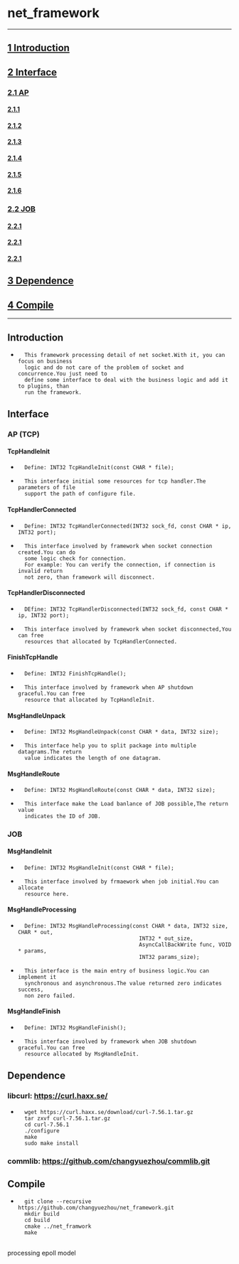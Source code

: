 # net_framework
-------------------
## [1 Introduction](#Introduction)
## [2 Interface](#Interface)
### [2.1 AP](#AP)
#### [2.1.1](#TcpHandleInit)
#### [2.1.2](#TcpHandlerConnected)
#### [2.1.3](#TcpHandlerDisconnected)
#### [2.1.4](#FinishTcpHandle)
#### [2.1.5](#MsgHandleUnpack)
#### [2.1.6](#MsgHandleRoute)
### [2.2 JOB](#JOB)
#### [2.2.1](#MsgHandleInit)
#### [2.2.1](#MsgHandleProcessing)
#### [2.2.1](#MsgHandleFinish)
## [3 Dependence](#dependence)
## [4 Compile](#compile)
--------------------
## Introduction <a name="Introduction"/>
*       This framework processing detail of net socket.With it, you can focus on business 
		logic and do not care of the problem of socket and concurrence.You just need to 
		define some interface to deal with the business logic and add it to plugins, than 
		run the framework.

## Interface <a name="Interface"/>

### AP (TCP) <a name="AP"/>

#### TcpHandleInit <a name="TcpHandleInit"/>
*       Define: INT32 TcpHandleInit(const CHAR * file);
*       This interface initial some resources for tcp handler.The parameters of file 
		support the path of configure file.

#### TcpHandlerConnected <a name="TcpHandlerConnected"/>
*       Define: INT32 TcpHandlerConnected(INT32 sock_fd, const CHAR * ip, INT32 port);
*       This interface involved by framework when socket connection created.You can do 
		some logic check for connection.
        For example: You can verify the connection, if connection is invalid return 
        not zero, than framework will disconnect.

#### TcpHandlerDisconnected <a name="TcpHandlerDisconnected"/>
*       DEfine: INT32 TcpHandlerDisconnected(INT32 sock_fd, const CHAR * ip, INT32 port);
*       This interface involved by framework when socket disconnected,You can free 
		resources that allocated by TcpHandlerConnected.

#### FinishTcpHandle <a name="FinishTcpHandle"/>
*       Define: INT32 FinishTcpHandle();
*       This interface involved by framework when AP shutdown graceful.You can free 
		resource that allocated by TcpHandleInit.

#### MsgHandleUnpack <a name="MsgHandleUnpack"/>
*       Define: INT32 MsgHandleUnpack(const CHAR * data, INT32 size);
*       This interface help you to split package into multiple datagrams.The return 
		value indicates the length of one datagram.

#### MsgHandleRoute <a name="MsgHandleRoute"/>
*       Define: INT32 MsgHandleRoute(const CHAR * data, INT32 size);
*       This interface make the Load banlance of JOB possible,The return value 
		indicates the ID of JOB.

### JOB <a name="JOB"/>
#### MsgHandleInit <a name="MsgHandleInit"/>
*       Define: INT32 MsgHandleInit(const CHAR * file);
*       This interface involved by frmaework when job initial.You can allocate 
		resource here.

#### MsgHandleProcessing <a name="MsgHandleProcessing"/>
*       Define: INT32 MsgHandleProcessing(const CHAR * data, INT32 size, CHAR * out, 
											INT32 * out_size,
                                            AsyncCallBackWrite func, VOID * params, 
                                            INT32 params_size);
                                                
*       This interface is the main entry of business logic.You can implement it 
		synchronous and asynchronous.The value returned zero indicates success,
		non zero failed.

#### MsgHandleFinish <a name="MsgHandleFinish"/>
*       Define: INT32 MsgHandleFinish();
*       This interface involved by framework when JOB shutdown graceful.You can free 
		resource allocated by MsgHandleInit.


## Dependence <a name="dependence"/>
### libcurl: https://curl.haxx.se/

*       wget https://curl.haxx.se/download/curl-7.56.1.tar.gz 
        tar zxvf curl-7.56.1.tar.gz
        cd curl-7.56.1 
        ./configure
        make
        sudo make install
        
### commlib: https://github.com/changyuezhou/commlib.git

## Compile <a name="compile"/>
*       git clone --recursive https://github.com/changyuezhou/net_framework.git
        mkdir build
        cd build
        cmake ../net_framwork
        make
        
##         
             
processing epoll model
